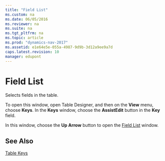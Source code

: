 ```yaml
---
title: "Field List"
ms.custom: na
ms.date: 06/05/2016
ms.reviewer: na
ms.suite: na
ms.tgt_pltfrm: na
ms.topic: article
ms.prod: "dynamics-nav-2017"
ms.assetid: e1e64e5e-055a-4987-9d9b-3d12a9ee9a7d
caps.latest.revision: 10
manager: edupont
---
```

# Field List
Selects fields in the table.  

 To open this window, open Table Designer, and then on the **View** menu, choose **Keys**. In the **Keys** window, choose the **AssistEdit** button in the **Key** field.  

 In this window, choose the **Up Arrow** button to open the [Field List](-$-S_2122-Field-List-$-.md) window.  

## See Also  
 [Table Keys](../Table-Keys.md)
